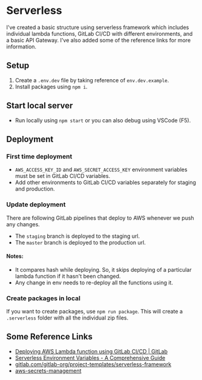 # Serverless

I've created a basic structure using serverless framework which includes individual lambda functions, GitLab CI/CD with different environments, and a basic API Gateway. I've also added some of the reference links for more information.

## Setup

1. Create a `.env.dev` file by taking reference of `env.dev.example`.
2. Install packages using `npm i`.

## Start local server

- Run locally using `npm start` or you can also debug using VSCode (F5).

## Deployment

### First time deployment

- `AWS_ACCESS_KEY_ID` and `AWS_SECRET_ACCESS_KEY` environment variables must be set in GitLab CI/CD variables.
- Add other environments to GitLab CI/CD variables separately for staging and production.

### Update deployment

There are following GitLab pipelines that deploy to AWS whenever we push any changes.

- The `staging` branch is deployed to the staging url.
- The `master` branch is deployed to the production url.

#### Notes:

- It compares hash while deploying. So, it skips deploying of a particular lambda function if it hasn't been changed.
- Any change in env needs to re-deploy all the functions using it.

### Create packages in local

If you want to create packages, use `npm run package`. This will create a `.serverless` folder with all the individual zip files.

## Some Reference Links

- [Deploying AWS Lambda function using GitLab CI/CD | GitLab](https://docs.gitlab.com/ee/user/project/clusters/serverless/aws.html)
- [Serverless Environment Variables - A Comprehensive Guide](https://adamdelong.com/serverless-environment-variables/)
- [gitlab.com/gitlab-org/project-templates/serverless-framework](https://gitlab.com/gitlab-org/project-templates/serverless-framework)
- [aws-secrets-management](https://www.serverless.com/blog/aws-secrets-management/)
